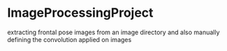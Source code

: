 # ImageProcessingProject
extracting frontal pose images from an image directory and also manually defining the convolution applied on images
